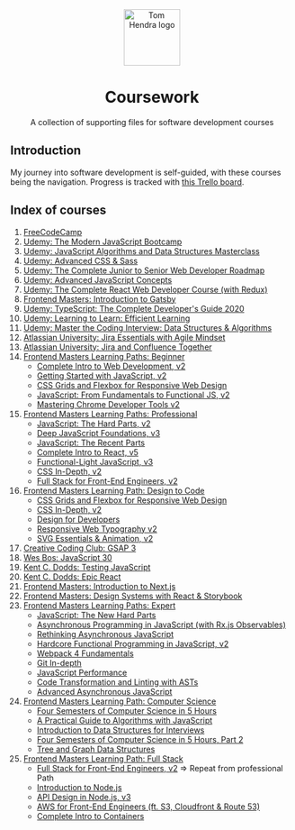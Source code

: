 <div align=center>
<img alt="Tom Hendra logo" src="https://res.cloudinary.com/tomhendra/image/upload/v1567091669/tomhendra-logo/tomhendra-logo-round-1024.png" width="100" />
<h1>Coursework</h1>
<p>A collection of supporting files for software development courses</p>
</div>

## Introduction

My journey into software development is self-guided, with these courses being the navigation.
Progress is tracked with [this Trello board](https://trello.com/b/R1CVyI4S).

## Index of courses

1.  [FreeCodeCamp](1-free-code-camp)
2.  [Udemy: The Modern JavaScript Bootcamp](2-modern-javascript-bootcamp)
3.  [Udemy: JavaScript Algorithms and Data Structures Masterclass](3-algorithms-and-data-structures)
4.  [Udemy: Advanced CSS & Sass](4-advanced-css-and-sass)
5.  [Udemy: The Complete Junior to Senior Web Developer Roadmap](5-complete-junior-to-senior-web-developer)
6.  [Udemy: Advanced JavaScript Concepts](6-advanced-javascript-concepts)
7.  [Udemy: The Complete React Web Developer Course (with Redux)](7-complete-react-web-developer)
8.  [Frontend Masters: Introduction to Gatsby](8-gatsby-intro)
9.  [Udemy: TypeScript: The Complete Developer's Guide 2020](9-typescript-complete-developers-guide)
10. [Udemy: Learning to Learn: Efficient Learning](10-learning-to-learn)
11. [Udemy: Master the Coding Interview: Data Structures & Algorithms](11-master-the-coding-interview)
12. [Atlassian University: Jira Essentials with Agile Mindset](12-jira-essentials-with-agile-mindset)
13. [Atlassian University: Jira and Confluence Together](13-jira-and-confluence-together)
14. [Frontend Masters Learning Paths: Beginner](14-fem-beginner)
    - [Complete Intro to Web Development, v2](14-fem-beginner/1-complete-intro-to-web-development-v2)
    - [Getting Started with JavaScript, v2](14-fem-beginner/2-getting-started-with-javascript-v2)
    - [CSS Grids and Flexbox for Responsive Web Design](14-fem-beginner/3-css-grids-and-flexbox-for-responsive-web-design)
    - [JavaScript: From Fundamentals to Functional JS, v2](14-fem-beginner/4-javascript-from-fundamentals-to-functional-js-v2)
    - [Mastering Chrome Developer Tools v2](14-fem-beginner/5-mastering-chrome-developer-tools-v2)
15. [Frontend Masters Learning Paths: Professional](15-fem-professional)
    - [JavaScript: The Hard Parts, v2](15-fem-professional/1-javascript-the-hard-parts-v2)
    - [Deep JavaScript Foundations, v3](15-fem-professional/2-deep-javascript-foundations-v3)
    - [JavaScript: The Recent Parts](15-fem-professional/3-javascript-the-recent-parts)
    - [Complete Intro to React, v5](15-fem-professional/4-complete-intro-to-react-v5)
    - [Functional-Light JavaScript, v3](15-fem-professional/5-functional-light-javascript-v3)
    - [CSS In-Depth, v2](15-fem-professional/6-css-in-depth-v2)
    - [Full Stack for Front-End Engineers, v2](15-fem-professional/7-full-stack-for-front-end-engineers-v2)
16. [Frontend Masters Learning Path: Design to Code](16-fem-design-to-code)
    - [CSS Grids and Flexbox for Responsive Web Design](14-fem-beginner/3-css-grids-and-flexbox-for-responsive-web-design)
    - [CSS In-Depth, v2](15-fem-professional/6-css-in-depth-v2)
    - [Design for Developers](16-fem-design-to-code/1-design-for-developers)
    - [Responsive Web Typography v2](16-fem-design-to-code/1-design-for-developers)
    - [SVG Essentials & Animation, v2](16-fem-design-to-code/3-svg-essentials-and-animation-v2)
17. [Creative Coding Club: GSAP 3](17-ccc-gsap-3)
18. [Wes Bos: JavaScript 30](18-javascript30)
19. [Kent C. Dodds: Testing JavaScript](19-testing-javascript)
20. [Kent C. Dodds: Epic React](20-epic-react)
21. [Frontend Masters: Introduction to Next.js]()
22. [Frontend Masters: Design Systems with React & Storybook]()
23. [Frontend Masters Learning Paths: Expert]()
    - [JavaScript: The New Hard Parts]()
    - [Asynchronous Programming in JavaScript (with Rx.js Observables)]()
    - [Rethinking Asynchronous JavaScript]()
    - [Hardcore Functional Programming in JavaScript, v2]()
    - [Webpack 4 Fundamentals]()
    - [Git In-depth]()
    - [JavaScript Performance]()
    - [Code Transformation and Linting with ASTs]()
    - [Advanced Asynchronous JavaScript]()
24. [Frontend Masters Learning Path: Computer Science]()
    - [Four Semesters of Computer Science in 5 Hours]()
    - [A Practical Guide to Algorithms with JavaScript]()
    - [Introduction to Data Structures for Interviews]()
    - [Four Semesters of Computer Science in 5 Hours, Part 2]()
    - [Tree and Graph Data Structures]()
25. [Frontend Masters Learning Path: Full Stack]()
    - [Full Stack for Front-End Engineers, v2]() => Repeat from professional Path
    - [Introduction to Node.js]()
    - [API Design in Node.js, v3]()
    - [AWS for Front-End Engineers (ft. S3, Cloudfront & Route 53)]()
    - [Complete Intro to Containers]()
